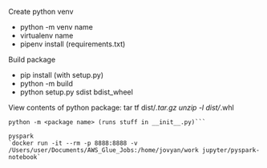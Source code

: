Create python venv
  - python -m venv name
  - virtualenv name
  - pipenv install (requirements.txt)

Build package
  - pip install (with setup.py)
  - python -m build
  - python setup.py sdist bdist_wheel
  

View contents of python package:
tar tf dist/*.tar.gz 
unzip -l dist/*.whl


```pip install -e . (after sourcing .venv)
python -m <package name> (runs stuff in __init__.py)```

pyspark
`docker run -it --rm -p 8888:8888 -v /Users/user/Documents/AWS_Glue_Jobs:/home/jovyan/work jupyter/pyspark-notebook`
